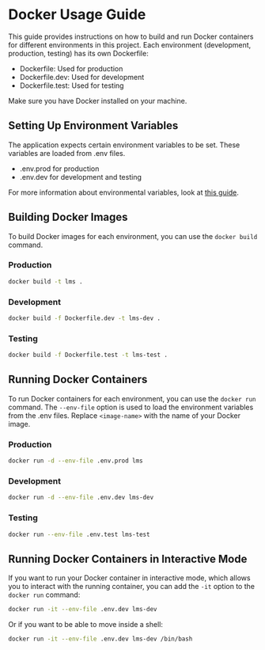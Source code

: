 # Docker Usage Guide

This guide provides instructions on how to build and run Docker containers for different environments in this project. Each environment (development, production, testing) has its own Dockerfile:

- Dockerfile: Used for production
- Dockerfile.dev: Used for development
- Dockerfile.test: Used for testing

Make sure you have Docker installed on your machine.

## Setting Up Environment Variables

The application expects certain environment variables to be set. These variables are loaded from .env files.

- .env.prod for production
- .env.dev for development and testing

For more information about environmental variables, look at [this guide](ENV_VARS.md).


## Building Docker Images

To build Docker images for each environment, you can use the `docker build` command.

### Production

```bash
docker build -t lms .
```

### Development

```bash
docker build -f Dockerfile.dev -t lms-dev .
```

### Testing

```bash
docker build -f Dockerfile.test -t lms-test .
```

## Running Docker Containers

To run Docker containers for each environment, you can use the `docker run` command. The `--env-file` option is used to load the environment variables from the .env files. Replace `<image-name>` with the name of your Docker image.

### Production

```bash
docker run -d --env-file .env.prod lms
```

### Development

```bash
docker run -d --env-file .env.dev lms-dev
```

### Testing

```bash
docker run --env-file .env.test lms-test
```

## Running Docker Containers in Interactive Mode

If you want to run your Docker container in interactive mode, which allows you to interact with the running container, you can add the `-it` option to the `docker run` command:

```bash
docker run -it --env-file .env.dev lms-dev
```

Or if you want to be able to move inside a shell:
```bash
docker run -it --env-file .env.dev lms-dev /bin/bash
```